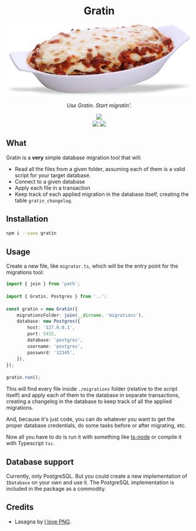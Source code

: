 <h1 align="center">Gratin</h1>
<p align="center">
  <img src="https://raw.githubusercontent.com/sirikon/gratin/master/assets/lasagna.png" width="500px">
</p>
<p align="center">
  <i>Use Gratin. Start migratin'.</i>
</p>
<p align="center">
  <a href="https://www.npmjs.com/package/gratin">
    <img src="https://img.shields.io/npm/v/gratin?label=npm%20i%20--save%20gratin&style=flat-square" />
  </a>
  <br />
  <img src="https://img.shields.io/maintenance/yes/2019?style=flat-square" />
  <img src="https://img.shields.io/badge/tasty-of%20course-brightgreen?style=flat-square" />
</p>

## What

Gratin is a **very** simple database migration tool that will:

- Read all the files from a given folder, assuming each of them is a valid
script for your target database.
- Connect to a given database
- Apply each file in a transaction
- Keep track of each applied migration in the database itself, creating the
table `gratin_changelog`.

## Installation

```bash
npm i --save gratin
```

## Usage

Create a new file, like `migrator.ts`, which will be the entry point for the
migrations tool:

```typescript
import { join } from 'path';

import { Gratin, Postgres } from '..';

const gratin = new Gratin({
	migrationsFolder: join(__dirname, 'migrations'),
	database: new Postgres({
		host: '127.0.0.1',
		port: 5432,
		database: 'postgres',
		username: 'postgres',
		password: '12345',
	}),
});

gratin.run();
```
This will find every file inside `./migrations` folder (relative to the script
itself) and apply each of them to the database in separate transactions,
creating a changelog in the database to keep track of all the applied
migrations.

And, because it's just code, you can do whatever you want to get the proper
database credentials, do some tasks before or after migrating, etc.

Now all you have to do is run it with something like
[ts-node](https://github.com/TypeStrong/ts-node) or compile it with Typescript
`tsc`.

## Database support

Currently, only PostgreSQL. But you could create a new implementation of
`IDatabase` on your own and use it. The PostgreSQL implementation is included
in the package as a commodity.

## Credits

- Lasagna by [I love PNG](https://i-love-png.com/lasagna_png_771374.html).
